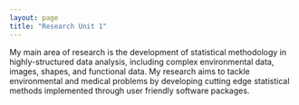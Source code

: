 ```yaml
---
layout: page
title: "Research Unit 1"
---
```


My main area of research is the development of statistical methodology in highly-structured data analysis, including complex environmental data, images, shapes, and functional data. My research aims to tackle environmental and medical problems by developing cutting edge statistical methods implemented through user friendly software packages. 

